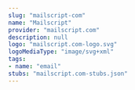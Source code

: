 ```yaml
---
slug: "mailscript-com"
name: "Mailscript"
provider: "mailscript.com"
description: null
logo: "mailscript.com-logo.svg"
logoMediaType: "image/svg+xml"
tags:
- name: "email"
stubs: "mailscript.com-stubs.json"
---
```

